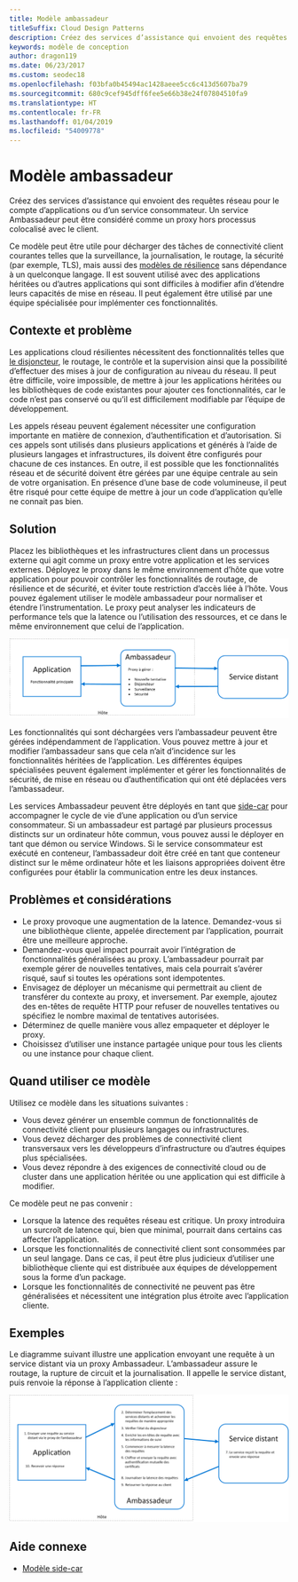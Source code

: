 ```yaml
---
title: Modèle ambassadeur
titleSuffix: Cloud Design Patterns
description: Créez des services d’assistance qui envoient des requêtes réseau pour le compte d’applications ou d’un service consommateur.
keywords: modèle de conception
author: dragon119
ms.date: 06/23/2017
ms.custom: seodec18
ms.openlocfilehash: f03bfa0b45494ac1428aeee5cc6c413d5607ba79
ms.sourcegitcommit: 680c9cef945dff6fee5e66b38e24f07804510fa9
ms.translationtype: HT
ms.contentlocale: fr-FR
ms.lasthandoff: 01/04/2019
ms.locfileid: "54009778"
---
```

# <a name="ambassador-pattern"></a>Modèle ambassadeur

Créez des services d’assistance qui envoient des requêtes réseau pour le compte d’applications ou d’un service consommateur. Un service Ambassadeur peut être considéré comme un proxy hors processus colocalisé avec le client.

Ce modèle peut être utile pour décharger des tâches de connectivité client courantes telles que la surveillance, la journalisation, le routage, la sécurité (par exemple, TLS), mais aussi des [modèles de résilience][resiliency-patterns] sans dépendance à un quelconque langage. Il est souvent utilisé avec des applications héritées ou d’autres applications qui sont difficiles à modifier afin d’étendre leurs capacités de mise en réseau. Il peut également être utilisé par une équipe spécialisée pour implémenter ces fonctionnalités.

## <a name="context-and-problem"></a>Contexte et problème

Les applications cloud résilientes nécessitent des fonctionnalités telles que [le disjoncteur](./circuit-breaker.md), le routage, le contrôle et la supervision ainsi que la possibilité d’effectuer des mises à jour de configuration au niveau du réseau. Il peut être difficile, voire impossible, de mettre à jour les applications héritées ou les bibliothèques de code existantes pour ajouter ces fonctionnalités, car le code n’est pas conservé ou qu’il est difficilement modifiable par l’équipe de développement.

Les appels réseau peuvent également nécessiter une configuration importante en matière de connexion, d’authentification et d’autorisation. Si ces appels sont utilisés dans plusieurs applications et générés à l’aide de plusieurs langages et infrastructures, ils doivent être configurés pour chacune de ces instances. En outre, il est possible que les fonctionnalités réseau et de sécurité doivent être gérées par une équipe centrale au sein de votre organisation. En présence d’une base de code volumineuse, il peut être risqué pour cette équipe de mettre à jour un code d’application qu’elle ne connait pas bien.

## <a name="solution"></a>Solution

Placez les bibliothèques et les infrastructures client dans un processus externe qui agit comme un proxy entre votre application et les services externes. Déployez le proxy dans le même environnement d’hôte que votre application pour pouvoir contrôler les fonctionnalités de routage, de résilience et de sécurité, et éviter toute restriction d’accès liée à l’hôte. Vous pouvez également utiliser le modèle ambassadeur pour normaliser et étendre l’instrumentation. Le proxy peut analyser les indicateurs de performance tels que la latence ou l’utilisation des ressources, et ce dans le même environnement que celui de l’application.

![Diagramme du modèle Ambassadeur](./_images/ambassador.png)

Les fonctionnalités qui sont déchargées vers l’ambassadeur peuvent être gérées indépendamment de l’application. Vous pouvez mettre à jour et modifier l’ambassadeur sans que cela n’ait d’incidence sur les fonctionnalités héritées de l’application. Les différentes équipes spécialisées peuvent également implémenter et gérer les fonctionnalités de sécurité, de mise en réseau ou d’authentification qui ont été déplacées vers l’ambassadeur.

Les services Ambassadeur peuvent être déployés en tant que [side-car](./sidecar.md) pour accompagner le cycle de vie d’une application ou d’un service consommateur. Si un ambassadeur est partagé par plusieurs processus distincts sur un ordinateur hôte commun, vous pouvez aussi le déployer en tant que démon ou service Windows. Si le service consommateur est exécuté en conteneur, l’ambassadeur doit être créé en tant que conteneur distinct sur le même ordinateur hôte et les liaisons appropriées doivent être configurées pour établir la communication entre les deux instances.

## <a name="issues-and-considerations"></a>Problèmes et considérations

- Le proxy provoque une augmentation de la latence. Demandez-vous si une bibliothèque cliente, appelée directement par l’application, pourrait être une meilleure approche.
- Demandez-vous quel impact pourrait avoir l’intégration de fonctionnalités généralisées au proxy. L’ambassadeur pourrait par exemple gérer de nouvelles tentatives, mais cela pourrait s’avérer risqué, sauf si toutes les opérations sont idempotentes.
- Envisagez de déployer un mécanisme qui permettrait au client de transférer du contexte au proxy, et inversement. Par exemple, ajoutez des en-têtes de requête HTTP pour refuser de nouvelles tentatives ou spécifiez le nombre maximal de tentatives autorisées.
- Déterminez de quelle manière vous allez empaqueter et déployer le proxy.
- Choisissez d’utiliser une instance partagée unique pour tous les clients ou une instance pour chaque client.

## <a name="when-to-use-this-pattern"></a>Quand utiliser ce modèle

Utilisez ce modèle dans les situations suivantes :

- Vous devez générer un ensemble commun de fonctionnalités de connectivité client pour plusieurs langages ou infrastructures.
- Vous devez décharger des problèmes de connectivité client transversaux vers les développeurs d’infrastructure ou d’autres équipes plus spécialisées.
- Vous devez répondre à des exigences de connectivité cloud ou de cluster dans une application héritée ou une application qui est difficile à modifier.

Ce modèle peut ne pas convenir :

- Lorsque la latence des requêtes réseau est critique. Un proxy introduira un surcroît de latence qui, bien que minimal, pourrait dans certains cas affecter l’application.
- Lorsque les fonctionnalités de connectivité client sont consommées par un seul langage. Dans ce cas, il peut être plus judicieux d’utiliser une bibliothèque cliente qui est distribuée aux équipes de développement sous la forme d’un package.
- Lorsque les fonctionnalités de connectivité ne peuvent pas être généralisées et nécessitent une intégration plus étroite avec l’application cliente.

## <a name="example"></a>Exemples

Le diagramme suivant illustre une application envoyant une requête à un service distant via un proxy Ambassadeur. L’ambassadeur assure le routage, la rupture de circuit et la journalisation. Il appelle le service distant, puis renvoie la réponse à l’application cliente :

![Exemple du modèle Ambassadeur](./_images/ambassador-example.png)

## <a name="related-guidance"></a>Aide connexe

- [Modèle side-car](./sidecar.md)

<!-- links -->

[resiliency-patterns]: ./category/resiliency.md
